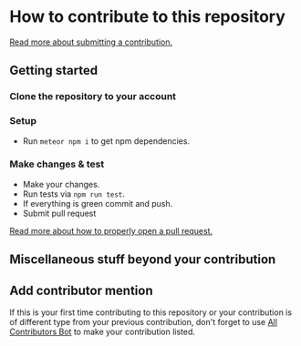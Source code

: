 # How to contribute to this repository
[Read more about submitting a contribution.](https://opensource.guide/how-to-contribute/#how-to-submit-a-contribution)

## Getting started

### Clone the repository to your account

### Setup
* Run `meteor npm i` to get npm dependencies.

### Make changes & test
* Make your changes.
* Run tests via `npm run test`.
* If everything is green commit and push. 
* Submit pull request

[Read more about how to properly open a pull request.](https://opensource.guide/how-to-contribute/#opening-a-pull-request)

## Miscellaneous stuff beyond your contribution

## Add contributor mention
If this is your first time contributing to this repository or your contribution is of different type from your previous contribution, don't forget to use [All Contributors Bot](https://allcontributors.org/docs/en/bot/usage) to make your contribution listed.
